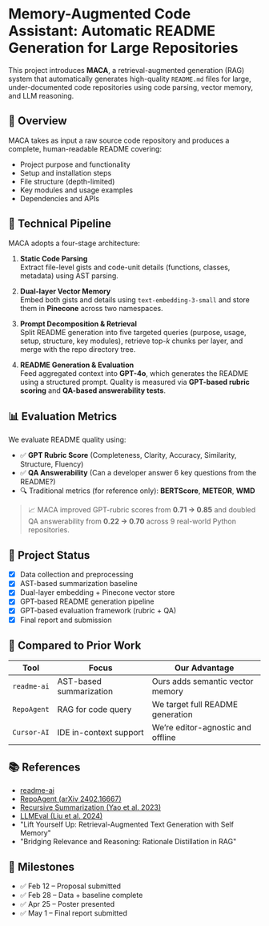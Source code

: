 # Memory-Augmented Code Assistant: Automatic README Generation for Large Repositories

This project introduces **MACA**, a retrieval-augmented generation (RAG) system that automatically generates high-quality `README.md` files for large, under-documented code repositories using code parsing, vector memory, and LLM reasoning.

## 🚀 Overview

MACA takes as input a raw source code repository and produces a complete, human-readable README covering:

- Project purpose and functionality
- Setup and installation steps
- File structure (depth-limited)
- Key modules and usage examples
- Dependencies and APIs

## 🧠 Technical Pipeline

MACA adopts a four-stage architecture:

1. **Static Code Parsing**  
   Extract file-level gists and code-unit details (functions, classes, metadata) using AST parsing.

2. **Dual-layer Vector Memory**  
   Embed both gists and details using `text-embedding-3-small` and store them in **Pinecone** across two namespaces.

3. **Prompt Decomposition & Retrieval**  
   Split README generation into five targeted queries (purpose, usage, setup, structure, key modules), retrieve top-$k$ chunks per layer, and merge with the repo directory tree.

4. **README Generation & Evaluation**  
   Feed aggregated context into **GPT-4o**, which generates the README using a structured prompt. Quality is measured via **GPT-based rubric scoring** and **QA-based answerability tests**.

## 📊 Evaluation Metrics

We evaluate README quality using:

- ✅ **GPT Rubric Score** (Completeness, Clarity, Accuracy, Similarity, Structure, Fluency)
- ✅ **QA Answerability** (Can a developer answer 6 key questions from the README?)
- 🔍 Traditional metrics (for reference only): **BERTScore**, **METEOR**, **WMD**

> 📈 MACA improved GPT-rubric scores from **0.71 → 0.85** and doubled QA answerability from **0.22 → 0.70** across 9 real-world Python repositories.

## 📂 Project Status

- [x] Data collection and preprocessing
- [x] AST-based summarization baseline
- [x] Dual-layer embedding + Pinecone vector store
- [x] GPT-based README generation pipeline
- [x] GPT-based evaluation framework (rubric + QA)
- [x] Final report and submission

## 🧪 Compared to Prior Work

| Tool           | Focus                          | Our Advantage                      |
|----------------|--------------------------------|------------------------------------|
| `readme-ai`    | AST-based summarization        | Ours adds semantic vector memory   |
| `RepoAgent`    | RAG for code query             | We target full README generation   |
| `Cursor-AI`    | IDE in-context support         | We’re editor-agnostic and offline  |

## 📚 References

- [readme-ai](https://github.com/eli64s/readme-ai)
- [RepoAgent (arXiv 2402.16667)](https://arxiv.org/abs/2402.16667)
- [Recursive Summarization (Yao et al. 2023)](https://arxiv.org/abs/2305.14314)
- [LLMEval (Liu et al. 2024)](https://arxiv.org/abs/2402.13929)
- "Lift Yourself Up: Retrieval-Augmented Text Generation with Self Memory"
- "Bridging Relevance and Reasoning: Rationale Distillation in RAG"

## 📅 Milestones

- ✅ Feb 12 – Proposal submitted  
- ✅ Feb 28 – Data + baseline complete  
- ✅ Apr 25 – Poster presented  
- ✅ May 1 – Final report submitted
